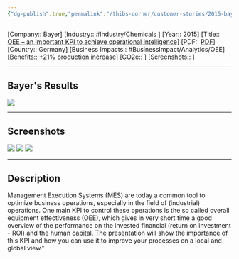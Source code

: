 ```yaml
---
{"dg-publish":true,"permalink":"/thibs-corner/customer-stories/2015-bayer-oee-an-important-kpi-to-achieve-operational-intelligence/","noteIcon":""}
---
```


[Company:: Bayer]
[Industry:: #Industry/Chemicals ]
[Year:: 2015]
[Title:: [OEE – an important KPI to achieve operational intelligence](https://resources.osisoft.com/presentations/oee-%E2%80%93-an-important-kpi-to-achieve-operational-intelligence/)]
[PDF:: [PDF](https://cdn.osisoft.com/corp/en/media/presentations/2015/RegionalSeminars/IF2015_Frankfurt/PDF/IF2015_Frankfurt_BayerCropSciences_Lang_OEEanimportantKPItoachieveoperationalintelligence.pdf)]
[Country:: Germany]
[Business Impacts:: #BusinessImpact/Analytics/OEE]
[Benefits:: +21% production increase]
[CO2e:: ]
[Screenshots:: ] 

---
## Bayer's Results
![](https://i.imgur.com/SqbWtwM.png)

---
## Screenshots
![](https://i.imgur.com/tgBWIhL.png)
![](https://i.imgur.com/3AiXysb.png)
![](https://i.imgur.com/GsTbMsn.png)

---
## Description
Management Execution Systems (MES) are today a common tool to optimize business operations, especially in the field of (industrial) operations. One main KPI to control these operations is the so called overall equipment effectiveness (OEE), which gives in very short time a good overview of the performance on the invested financial (return on investment - ROI) and the human capital. The presentation will show the importance of this KPI and how you can use it to improve your processes on a local and global view."